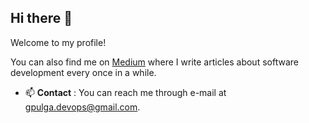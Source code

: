## Hi there 👋

Welcome to my profile!

You can also find me on [Medium](https://medium.com/@gabrielpulga) where I write articles about software development every once in a while. 

- 📫 **Contact** : You can reach me through e-mail at gpulga.devops@gmail.com.
